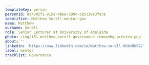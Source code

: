 ```yaml
---
templateKey: person
personId: 8c4345f1-915a-486e-890c-c95c39e3fece
identifier: Matthew Sorell-mentor-gov
name: Matthew
surname: Sorell
role: Senior Lecturer at University of Adelaide
photo: /img/i31_matthew_sorell-governance-removebg-preview.png
about: ''
linkedin: 'https://www.linkedin.com/in/matthew-sorell-0bb40b97/'
label: mentor
tracklist: Governance
---
```

